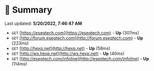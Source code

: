 # 📖 Summary
Last updated: **5/20/2022, 7:46:47 AM**

- `GET` [https://eseqtech.com](https://eseqtech.com) - **Up** (307ms)
- `GET` [http://forum.eseqtech.com](http://forum.eseqtech.com) - **Up** (223ms)
- `GET` [http://hexp.net](http://hexp.net) - **Up** (58ms)
- `GET` [http://ws.hexp.net](http://ws.hexp.net) - **Up** (40ms)
- `GET` [http://eseqtech.com/infoline](http://eseqtech.com/infoline) - **Up** (114ms)
